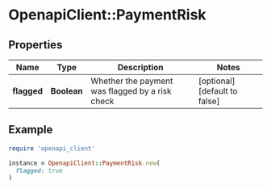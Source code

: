 # OpenapiClient::PaymentRisk

## Properties

| Name | Type | Description | Notes |
| ---- | ---- | ----------- | ----- |
| **flagged** | **Boolean** | Whether the payment was flagged by a risk check | [optional][default to false] |

## Example

```ruby
require 'openapi_client'

instance = OpenapiClient::PaymentRisk.new(
  flagged: true
)
```

